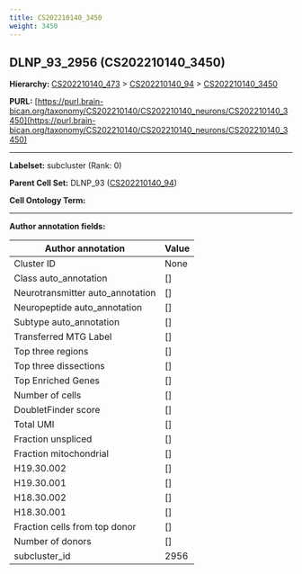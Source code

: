 ```yaml
---
title: CS202210140_3450
weight: 3450
---
```

## DLNP_93_2956 (CS202210140_3450)
<b>Hierarchy: </b>
[CS202210140_473](../CS202210140_473) >
[CS202210140_94](../CS202210140_94) >
[CS202210140_3450](../CS202210140_3450)

**PURL:** [https://purl.brain-bican.org/taxonomy/CS202210140/CS202210140_neurons/CS202210140_3450](https://purl.brain-bican.org/taxonomy/CS202210140/CS202210140_neurons/CS202210140_3450)

---


**Labelset:** subcluster (Rank: 0)

**Parent Cell Set:** DLNP_93 ([CS202210140_94](../CS202210140_94))



**Cell Ontology Term:** 

[MARKER GENES.]: #


---

[TRANSFERRED ANNOTATIONS.]: #


[AUTHOR ANNOTATION FIELDS.]: #


**Author annotation fields:**

| Author annotation | Value |
|-------------------|-------|
|Cluster ID|None|
|Class auto_annotation|[]|
|Neurotransmitter auto_annotation|[]|
|Neuropeptide auto_annotation|[]|
|Subtype auto_annotation|[]|
|Transferred MTG Label|[]|
|Top three regions|[]|
|Top three dissections|[]|
|Top Enriched Genes|[]|
|Number of cells|[]|
|DoubletFinder score|[]|
|Total UMI|[]|
|Fraction unspliced|[]|
|Fraction mitochondrial|[]|
|H19.30.002|[]|
|H19.30.001|[]|
|H18.30.002|[]|
|H18.30.001|[]|
|Fraction cells from top donor|[]|
|Number of donors|[]|
|subcluster_id|2956|
